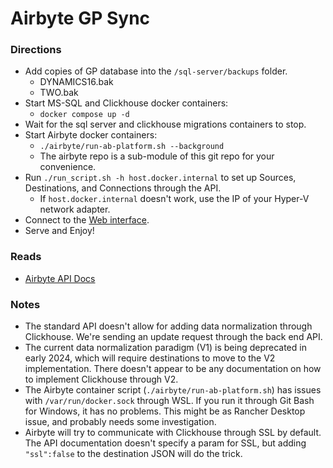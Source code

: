 # Airbyte GP Sync

### Directions

- Add copies of GP database into the `/sql-server/backups` folder.
  - DYNAMICS16.bak
  - TWO.bak
- Start MS-SQL and Clickhouse docker containers:
  - `docker compose up -d`
- Wait for the sql server and clickhouse migrations containers to stop.
- Start Airbyte docker containers:
  - `./airbyte/run-ab-platform.sh --background`
  - The airbyte repo is a sub-module of this git repo for your convenience.
- Run `./run_script.sh -h host.docker.internal` to set up Sources, Destinations, and Connections through the API.
  - If `host.docker.internal` doesn't work, use the IP of your Hyper-V network adapter.
- Connect to the [Web interface](http://localhost:8000/).
- Serve and Enjoy!

### Reads

- [Airbyte API Docs](https://reference.airbyte.com/reference/start)

### Notes

- The standard API doesn't allow for adding data normalization through Clickhouse. We're sending an update request through the back end API.
- The current data normalization paradigm (V1) is being deprecated in early 2024, which will require destinations to move to the V2 implementation. There doesn't appear to be any documentation on how to implement Clickhouse through V2.
- The Airbyte container script (`./airbyte/run-ab-platform.sh`) has issues with `/var/run/docker.sock` through WSL. If you run it through Git Bash for Windows, it has no problems. This might be as Rancher Desktop issue, and probably needs some investigation.
- Airbyte will try to communicate with Clickhouse through SSL by default. The API documentation doesn't specify a param for SSL, but adding `"ssl":false` to the destination JSON will do the trick.
